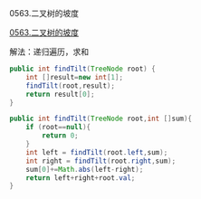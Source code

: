 0563.二叉树的坡度

[0563.二叉树的坡度](https://leetcode-cn.com/problems/binary-tree-tilt/)

解法：递归遍历，求和


```java
public int findTilt(TreeNode root) {
    int []result=new int[1];
    findTilt(root,result);
    return result[0];
}

public int findTilt(TreeNode root,int []sum){
    if (root==null){
        return 0;
    }
    int left = findTilt(root.left,sum);
    int right = findTilt(root.right,sum);
    sum[0]+=Math.abs(left-right);
    return left+right+root.val;
}
```

